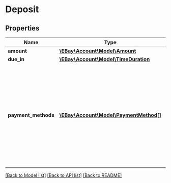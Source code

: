 # Deposit

## Properties
Name | Type | Description | Notes
------------ | ------------- | ------------- | -------------
**amount** | [**\EBay\Account\Model\Amount**](Amount.md) |  | [optional] 
**due_in** | [**\EBay\Account\Model\TimeDuration**](TimeDuration.md) |  | [optional] 
**payment_methods** | [**\EBay\Account\Model\PaymentMethod[]**](PaymentMethod.md) | This array is no longer applicable and should not be used since eBay now manages the electronic payment options available to buyers to pay the deposit. | [optional] 

[[Back to Model list]](../../README.md#documentation-for-models) [[Back to API list]](../../README.md#documentation-for-api-endpoints) [[Back to README]](../../README.md)

